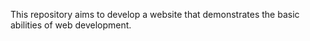 This repository aims to develop a website that demonstrates the basic
abilities of web development.

